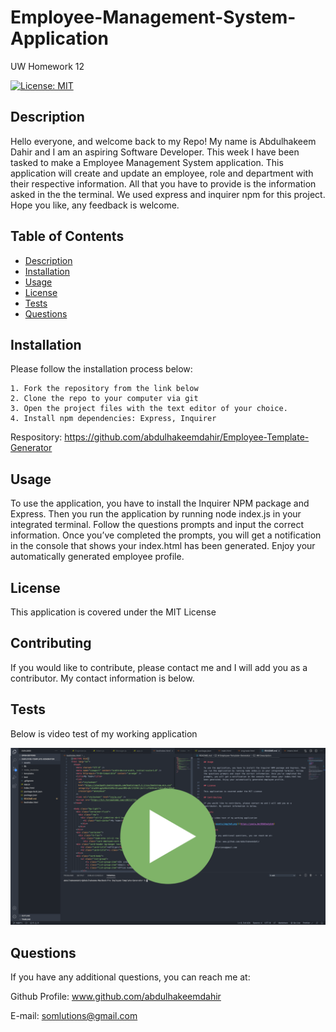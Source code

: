 # Employee-Management-System-Application

UW Homework 12

[![License: MIT](https://img.shields.io/badge/License-MIT-yellow.svg)](https://opensource.org/licenses/MIT)

## Description

Hello everyone, and welcome back to my Repo! My name is Abdulhakeem Dahir and I am an aspiring Software Developer. This week I have been tasked to make a Employee Management System application. This application will create and update an employee, role and department with their respective information. All that you have to provide is the information asked in the the terminal. We used express and inquirer npm for this project. Hope you like, any feedback is welcome.

## Table of Contents

- [Description](#description)
- [Installation](#installation)
- [Usage](#usage)
- [License](#license)
- [Tests](#tests)
- [Questions](#questions)

## Installation

Please follow the installation process below:

```
1. Fork the repository from the link below
2. Clone the repo to your computer via git
3. Open the project files with the text editor of your choice.
4. Install npm dependencies: Express, Inquirer
```

Respository:
https://github.com/abdulhakeemdahir/Employee-Template-Generator

## Usage

To use the application, you have to install the Inquirer NPM package and Express. Then you run the application by running node index.js in your integrated terminal. Follow the questions prompts and input the correct information. Once you’ve completed the prompts, you will get a notification in the console that shows your index.html has been generated. Enjoy your automatically generated employee profile.

## License

This application is covered under the MIT License

## Contributing

If you would like to contribute, please contact me and I will add you as a contributor. My contact information is below.

## Tests

Below is video test of my working application

[![image](assets/hw12.png)](https://youtu.be/mNhlz669pvM)

## Questions

If you have any additional questions, you can reach me at:

Github Profile: www.github.com/abdulhakeemdahir

E-mail: somlutions@gmail.com
